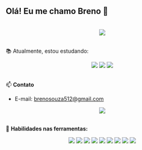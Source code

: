 ## Olá! Eu me chamo Breno 👋

<br>

<div style="text-align: center;">
   <a href="#"><img src="https://github-profile-summary-cards.vercel.app/api/cards/profile-details?username=breno-sz&theme=tokyonight" target="_blank"></a>
</div>
<br>

📚 Atualmente, estou estudando: 

<div style="text-align: center;">
    <a href="#"><img src="https://img.shields.io/badge/scikitlearn-F7931E.svg?style=for-the-badge&logo=scikit-learn&logoColor=white" target="_blank"></a>
    <a href="#"><img src="https://img.shields.io/badge/R-%23276DC3.svg?style=for-the-badge&logo=r&logoColor=white" target="_blank"></a>
    <a href="#"><img src="https://img.shields.io/badge/SciPy-%230C55A5.svg?style=for-the-badge&logo=scipy&logoColor=white" target="_blank"></a>
</div>

<br>

📫 **Contato**

- E-mail: brenosouza512@gmail.com

<div style="text-align: center;">
    <a href="https://www.linkedin.com/in/breno-sz/" target="_blank"><img src="https://img.shields.io/badge/LinkedIn-0077B5?style=for-the-badge&logo=linkedin&logoColor=white"></a>
</div>

<br>

🔧 **Habilidades nas ferramentas:**

<div style="text-align: center;">
    <a href="#"><img src="https://img.shields.io/badge/Tableau-E97627?style=for-the-badge&logo=Tableau&logoColor=white" target="_blank"></a>
    <a href="#"><img src="https://img.shields.io/badge/PowerBI-F2C811?style=for-the-badge&logo=Power%20BI&logoColor=white" target="_blank"></a>
    <a href="#"><img src="https://img.shields.io/badge/Microsoft%20Excel-217346.svg?style=for-the-badge&logo=Microsoft-Excel&logoColor=white" target="_blank"></a>
    <a href="#"><img src="https://img.shields.io/badge/MySQL-005C84?style=for-the-badge&logo=mysql&logoColor=white" target="_blank"></a>
    <a href="#"><img src="https://img.shields.io/badge/Markdown-000000?style=for-the-badge&logo=markdown&logoColor=white" target="_blank"></a>
    <a href="#"><img src="https://img.shields.io/badge/Python-FFD43B?style=for-the-badge&logo=python&logoColor=blue" target="_blank"></a>
    <a href="#"><img src="https://img.shields.io/badge/Colab-F9AB00?style=for-the-badge&logo=googlecolab&color=525252" target="_blank"></a>
    <a href="#"><img src="https://img.shields.io/badge/Jupyter-F37626.svg?style=for-the-badge&logo=Jupyter&logoColor=white" target="_blank"></a>
    <a href="#"><img src="https://img.shields.io/badge/GIT-E44C30?style=for-the-badge&logo=git&logoColor=white" target="_blank"></a>
</div>
